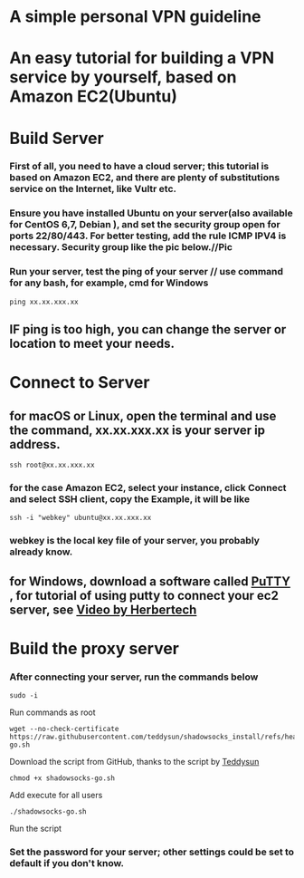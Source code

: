 # A simple personal VPN guideline
# An easy tutorial for building a VPN service by yourself, based on Amazon EC2(Ubuntu)

# Build Server
### First of all, you need to have a cloud server; this tutorial is based on Amazon EC2, and there are plenty of substitutions service on the Internet, like Vultr etc. 
### Ensure you have installed Ubuntu on your server(also available for CentOS 6,7, Debian ), and set the security group open for ports 22/80/443. For better testing, add the rule ICMP IPV4 is necessary. Security group like the pic below.//Pic
### Run your server, test the ping of your server // use command for any bash, for example, cmd for Windows
```
ping xx.xx.xxx.xx
```
## IF ping is too high, you can change the server or location to meet your needs.
# Connect to Server
## for macOS or Linux, open the terminal and use the command, xx.xx.xxx.xx is your server ip address.
```
ssh root@xx.xx.xxx.xx
```
### for the case Amazon EC2, select your instance, click Connect and select SSH client, copy the Example, it will be like
```
ssh -i "webkey" ubuntu@xx.xx.xxx.xx
```
### webkey is the local key file of your server, you probably already know.
## for Windows, download a software called [PuTTY](https://www.chiark.greenend.org.uk/~sgtatham/putty/latest.html) , for tutorial of using putty to connect your ec2 server, see [Video by Herbertech](https://www.youtube.com/live/TkSuLg-8TD8)
# Build the proxy server
### After connecting your server, run the commands below
```
sudo -i 
```
Run commands as root
```
wget --no-check-certificate https://raw.githubusercontent.com/teddysun/shadowsocks_install/refs/heads/master/shadowsocks-go.sh
```
Download the script from GitHub, thanks to the script by [Teddysun](https://github.com/teddysun)
```
chmod +x shadowsocks-go.sh
```
Add execute for all users
```
./shadowsocks-go.sh
```
Run the script
### Set the password for your server; other settings could be set to default if you don't know.
